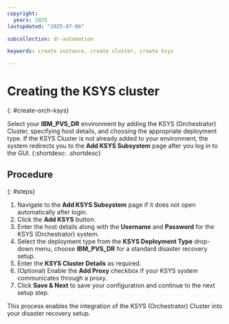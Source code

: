 ```yaml
---
copyright:
  years: 2025
lastupdated: "2025-07-06"

subcollection: dr-automation

keywords: create instance, create cluster, create ksys 

---
```


# Creating the KSYS cluster
{: #create-orch-ksys}

Select your **IBM_PVS_DR** environment by adding the KSYS (Orchestrator) Cluster, specifying host details, and choosing the appropriate deployment type. If the KSYS Cluster is not already added to your environment, the system redirects you to the **Add KSYS Subsystem** page after you log in to the GUI.
{:shortdesc: .shortdesc}

## Procedure 
{: #steps}


1. Navigate to the **Add KSYS Subsystem** page if it does not open automatically after login.
2. Click the **Add KSYS** button.
3. Enter the host details along with the **Username** and **Password** for the KSYS (Orchestrator) system.
4. Select the deployment type from the **KSYS Deployment Type** drop-down menu, choose **IBM_PVS_DR** for a standard disaster recovery setup. 
5. Enter the **KSYS Cluster Details** as required.
6. (Optional) Enable the **Add Proxy** checkbox if your KSYS system communicates through a proxy.
7. Click **Save & Next** to save your configuration and continue to the next setup step.

This process enables the integration of the KSYS (Orchestrator) Cluster into your disaster recovery setup.
